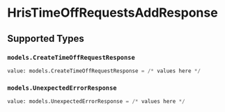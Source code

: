 # HrisTimeOffRequestsAddResponse


## Supported Types

### `models.CreateTimeOffRequestResponse`

```python
value: models.CreateTimeOffRequestResponse = /* values here */
```

### `models.UnexpectedErrorResponse`

```python
value: models.UnexpectedErrorResponse = /* values here */
```

